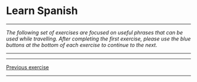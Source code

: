 <h1>Learn Spanish</h1>

<hr>

<p><i>The following set of exercises are focused on useful phrases that can be used while travelling. After completing the first exercise, please use the blue buttons at the bottom of each exercise to continue to the next.</i>
  </p>
  
<hr>

<hr>

<p>
  <a href="learnspanish3.html" class="btnflt-l">Previous exercise</a>
  </p>
  <div style="clear:both;"> </div>

<hr>

